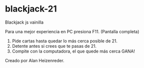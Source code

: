 # blackjack-21
Blackjack js vainilla

Para una mejor experiencia en PC presiona F11. (Pantalla completa)

1. Pide cartas hasta quedar lo más cerca posible de 21.
2. Detente antes si crees que te pasas de 21.
3. Compite con la computadora, el que quede más cerca GANA!

Creado por Alan Heizenreder.
